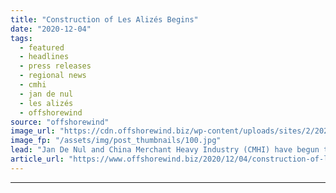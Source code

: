 ```yaml
---
title: "Construction of Les Alizés Begins"
date: "2020-12-04"
tags: 
  - featured
  - headlines
  - press releases
  - regional news
  - cmhi
  - jan de nul
  - les alizés
  - offshorewind
source: "offshorewind"
image_url: "https://cdn.offshorewind.biz/wp-content/uploads/sites/2/2020/12/04145002/Construction-of-Les-Aliz%C3%A9s-Begins.jpg"
image_fp: "/assets/img/post_thumbnails/100.jpg"
lead: "Jan De Nul and China Merchant Heavy Industry (CMHI) have begun the construction of"
article_url: "https://www.offshorewind.biz/2020/12/04/construction-of-les-alizes-begins/"
---
```


---
